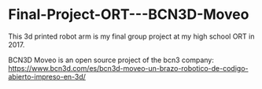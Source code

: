 # Final-Project-ORT---BCN3D-Moveo
This 3d printed robot arm is my final group project at my high school ORT in 2017.

BCN3D Moveo is an open source project of the bcn3 company: 
https://www.bcn3d.com/es/bcn3d-moveo-un-brazo-robotico-de-codigo-abierto-impreso-en-3d/
